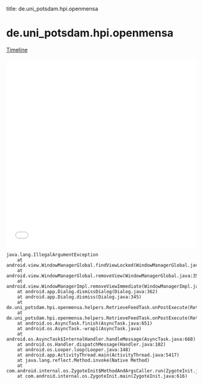 title: de.uni_potsdam.hpi.openmensa

# de.uni_potsdam.hpi.openmensa

[Timeline](./vis-timeline.html)

<iframe src="./vis-timeline.html" width="100%" height="500px" style="border:none;"></iframe>

```
java.lang.IllegalArgumentException
	at android.view.WindowManagerGlobal.findViewLocked(WindowManagerGlobal.java:424)
	at android.view.WindowManagerGlobal.removeView(WindowManagerGlobal.java:350)
	at android.view.WindowManagerImpl.removeViewImmediate(WindowManagerImpl.java:116)
	at android.app.Dialog.dismissDialog(Dialog.java:362)
	at android.app.Dialog.dismiss(Dialog.java:345)
	at de.uni_potsdam.hpi.openmensa.helpers.RetrieveFeedTask.onPostExecute(RetrieveFeedTask.java:154)
	at de.uni_potsdam.hpi.openmensa.helpers.RetrieveFeedTask.onPostExecute(RetrieveFeedTask.java:29)
	at android.os.AsyncTask.finish(AsyncTask.java:651)
	at android.os.AsyncTask.-wrap1(AsyncTask.java)
	at android.os.AsyncTask$InternalHandler.handleMessage(AsyncTask.java:668)
	at android.os.Handler.dispatchMessage(Handler.java:102)
	at android.os.Looper.loop(Looper.java:148)
	at android.app.ActivityThread.main(ActivityThread.java:5417)
	at java.lang.reflect.Method.invoke(Native Method)
	at com.android.internal.os.ZygoteInit$MethodAndArgsCaller.run(ZygoteInit.java:726)
	at com.android.internal.os.ZygoteInit.main(ZygoteInit.java:616)

```



